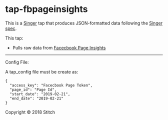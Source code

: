 # tap-fbpageinsights

This is a [Singer](https://singer.io) tap that produces JSON-formatted data
following the [Singer
spec](https://github.com/singer-io/getting-started/blob/master/SPEC.md).

This tap:

- Pulls raw data from [Facecbook Page Insights](http://example.com)

---

Config File:

A tap_config file must be create as:

```
{
  "access_key": "Facecbook Page Token",
  "page_id": "Page Id",
  "start_date": "2019-02-21",
  "end_date": "2019-02-21"
}
```
Copyright &copy; 2018 Stitch
